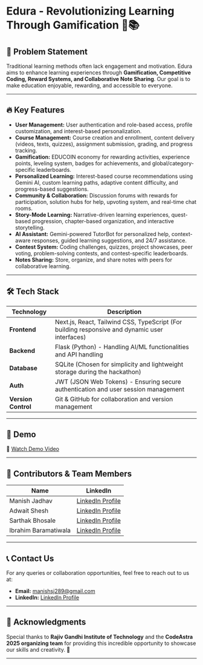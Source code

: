 # Edura - Revolutionizing Learning Through Gamification 🚀📚

## 📌 Problem Statement
Traditional learning methods often lack engagement and motivation. Edura aims to enhance learning experiences through **Gamification, Competitive Coding, Reward Systems, and Collaborative Note Sharing**. Our goal is to make education enjoyable, rewarding, and accessible to everyone.

---

## 🔥 Key Features
- **User Management:** User authentication and role-based access, profile customization, and interest-based personalization.  
- **Course Management:** Course creation and enrollment, content delivery (videos, texts, quizzes), assignment submission, grading, and progress tracking.  
- **Gamification:** EDUCOIN economy for rewarding activities, experience points, leveling system, badges for achievements, and global/category-specific leaderboards.  
- **Personalized Learning:** Interest-based course recommendations using Gemini AI, custom learning paths, adaptive content difficulty, and progress-based suggestions.  
- **Community & Collaboration:** Discussion forums with rewards for participation, solution hubs for help, upvoting system, and real-time chat rooms.  
- **Story-Mode Learning:** Narrative-driven learning experiences, quest-based progression, chapter-based organization, and interactive storytelling.  
- **AI Assistant:** Gemini-powered TutorBot for personalized help, context-aware responses, guided learning suggestions, and 24/7 assistance.  
- **Contest System:** Coding challenges, quizzes, project showcases, peer voting, problem-solving contests, and contest-specific leaderboards.  
- **Notes Sharing:** Store, organize, and share notes with peers for collaborative learning.  

---

## 🛠️ Tech Stack
| Technology  | Description                                                                                         |
|-------------|-----------------------------------------------------------------------------------------------------|
| **Frontend**| Next.js, React, Tailwind CSS, TypeScript (For building responsive and dynamic user interfaces)      |
| **Backend** | Flask (Python) - Handling AI/ML functionalities and API handling                                     |
| **Database**| SQLite (Chosen for simplicity and lightweight storage during the hackathon)                         |
| **Auth**    | JWT (JSON Web Tokens) - Ensuring secure authentication and user session management                  |
| **Version Control** | Git & GitHub for collaboration and version management                                        |

---

## 🚀 Demo
🎥 [Watch Demo Video](https://drive.google.com/file/d/1SMg50ipr4KBd_MlpsPKiJTnezKO3omwW/view?usp=drive_link)

---

## 🤝 Contributors & Team Members
| Name                | LinkedIn                                             |
|---------------------|-----------------------------------------------------|
| Manish Jadhav | [LinkedIn Profile](https://www.linkedin.com/in/manishjadhav9/) |
| Adwait Shesh | [LinkedIn Profile](https://www.linkedin.com/in/adwait-shesh-175aa6311/)                       |
| Sarthak Bhosale | [LinkedIn Profile](https://www.linkedin.com/in/sarthak-bhosale-b1830528b/)                      |
| Ibrahim Baramatiwala | [LinkedIn Profile](https://www.linkedin.com/in/simplyibrahim/)                       |

---

## 📞 Contact Us
For any queries or collaboration opportunities, feel free to reach out to us at:  
- **Email:** manishsj289@gmail.com  
- **LinkedIn:** [LinkedIn Profile](https://www.linkedin.com/in/manishjadhav9/)  

---


## 🌟 Acknowledgments
Special thanks to **Rajiv Gandhi Institute of Technology** and the **CodeAstra 2025 organizing team** for providing this incredible opportunity to showcase our skills and creativity. 🙌

---
